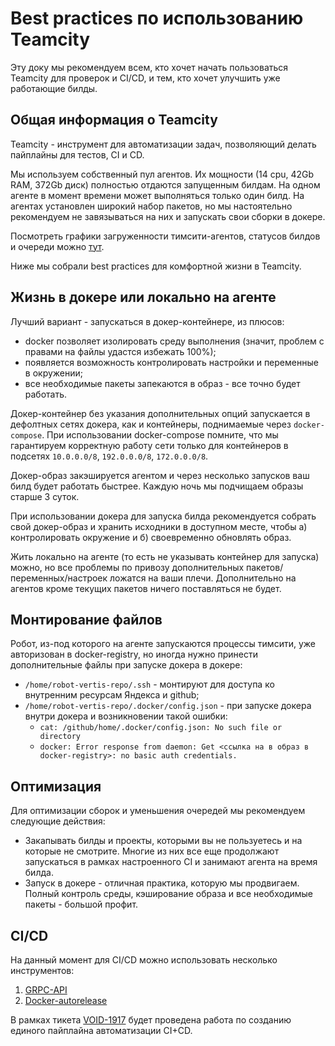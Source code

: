# Best practices по использованию Teamcity

Эту доку мы рекомендуем всем, кто хочет начать пользоваться Teamcity для проверок и CI/CD, и тем, кто хочет улучшить уже работающие билды.

## Общая информация о Teamcity

Teamcity - инструмент для автоматизации задач, позволяющий делать пайплайны для тестов, CI и CD.

Мы используем собственный пул агентов. Их мощности (14 cpu, 42Gb RAM, 372Gb диск) полностью отдаются запущенным билдам. На одном агенте в момент времени может выполняться только один билд. На агентах установлен широкий набор пакетов, но мы настоятельно рекомендуем не завязываться на них и запускать свои сборки в докере.

Посмотреть графики загруженности тимсити-агентов, статусов билдов и очереди можно [тут](https://grafana.vertis.yandex-team.ru/d/_BCntTLmk/teamcity?orgId=1&refresh=30s).

Ниже мы собрали best practices для комфортной жизни в Teamcity.

## Жизнь в докере или локально на агенте

Лучший вариант - запускаться в докер-контейнере, из плюсов:
* docker позволяет изолировать среду выполнения (значит, проблем с правами на файлы удастся избежать 100%);
* появляется возможность контролировать настройки и переменные в окружении;
* все необходимые пакеты запекаются в образ - все точно будет работать.

Докер-контейнер без указания дополнительных опций запускается в дефолтных сетях докера, как и контейнеры, поднимаемые через `docker-compose`. При использовании docker-compose помните, что мы гарантируем корректную работу сети только для контейнеров в подсетях `10.0.0.0/8`, `192.0.0.0/8`, `172.0.0.0/8`.

Докер-образ закэшируется агентом и через несколько запусков ваш билд будет работать быстрее. Каждую ночь мы подчищаем образы старше 3 суток.

При использовании докера для запуска билда рекомендуется собрать свой докер-образ и хранить исходники в доступном месте, чтобы а) контролировать окружение и б) своевременно обновлять образ.

Жить локально на агенте (то есть не указывать контейнер для запуска) можно, но все проблемы по привозу дополнительных пакетов/переменных/настроек ложатся на ваши плечи. Дополнительно на агентов кроме текущих пакетов ничего поставляться не будет.

## Монтирование файлов

Робот, из-под которого на агенте запускаются процессы тимсити, уже авторизован в docker-registry, но иногда нужно принести дополнительные файлы при запуске докера в докере:

* `/home/robot-vertis-repo/.ssh` - монтируют для доступа ко внутренним ресурсам Яндекса и github;
* `/home/robot-vertis-repo/.docker/config.json` - при запуске докера внутри докера и возникновении такой ошибки:
    * `cat: /github/home/.docker/config.json: No such file or directory`
    * `docker: Error response from daemon: Get <ссылка на в образ в docker-registry>: no basic auth credentials.`

## Оптимизация

Для оптимизации сборок и уменьшения очередей мы рекомендуем следующие действия:

* Закапывать билды и проекты, которыми вы не пользуетесь и на которые не смотрите. Многие из них все еще продолжают запускаться в рамках настроенного CI и занимают агента на время билда.
* Запуск в докере - отличная практика, которую мы продвигаем. Полный контроль среды, кэширование образа и все необходимые пакеты - большой профит.

## CI/CD

На данный момент для CI/CD можно использовать несколько инструментов:

1. [GRPC-API](../integration/api.md)
2. [Docker-autorelease](docker-autorelease.md)

В рамках тикета [VOID-1917](https://st.yandex-team.ru/VOID-1917) будет проведена работа по созданию единого пайплайна автоматизации CI+CD.

